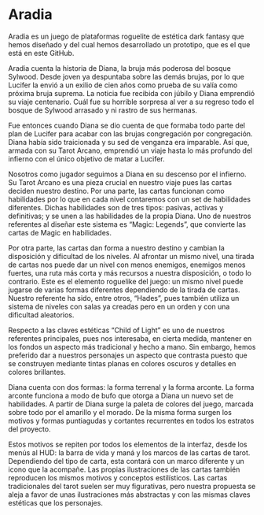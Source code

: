 # Aradia

Aradia es un juego de plataformas roguelite de estética dark fantasy que hemos diseñado y del cual hemos desarrollado un prototipo, que es el que está en este GitHub.

Aradia cuenta la historia de Diana, la bruja más poderosa del bosque Sylwood. Desde joven ya despuntaba sobre las demás brujas, por lo que Lucifer la envió a un exilio de cien años como prueba de su valía como próxima bruja suprema. La noticia fue recibida con júbilo y Diana emprendió su viaje centenario. Cuál fue su horrible sorpresa al ver a su regreso todo el bosque de Sylwood arrasado y ni rastro de sus hermanas.

Fue entonces cuando Diana se dio cuenta de que formaba todo parte del plan de Lucifer para acabar con las brujas congregación por congregación. Diana había sido traicionada y su sed de venganza era imparable. Así que, armada con su Tarot Arcano, emprendió un viaje hasta lo más profundo del infierno con el único objetivo de matar a Lucifer.

Nosotros como jugador seguimos a Diana en su descenso por el infierno. Su Tarot Arcano es una pieza crucial en nuestro viaje pues las cartas deciden nuestro destino. Por una parte, las cartas funcionan como habilidades por lo que en cada nivel contaremos con un set de habilidades diferentes. Dichas habilidades son de tres tipos: pasivas, activas y definitivas; y se unen a las habilidades de la propia Diana. Uno de nuestros referentes al diseñar este sistema es “Magic: Legends”, que convierte las cartas de Magic en habilidades.

Por otra parte, las cartas dan forma a nuestro destino y cambian la disposición y dificultad de los niveles. Al afrontar un mismo nivel, una tirada de cartas nos puede dar un nivel con menos enemigos, enemigos menos fuertes, una ruta más corta y más recursos a nuestra disposición, o todo lo contrario. Este es el elemento roguelike del juego: un mismo nivel puede jugarse de varias formas diferentes dependiendo de la tirada de cartas. Nuestro referente ha sido, entre otros, “Hades”, pues también utiliza un sistema de niveles con salas ya creadas pero en un orden y con una dificultad aleatorios.

Respecto a las claves estéticas “Child of Light” es uno de nuestros referentes principales, pues nos interesaba, en cierta medida, mantener en los fondos un aspecto más tradicional y hecho a mano. Sin embargo, hemos preferido dar a nuestros personajes un aspecto que contrasta puesto que se construyen mediante tintas planas en colores oscuros y detalles en colores brillantes. 

Diana cuenta con dos formas: la forma terrenal y la forma arconte. La forma arconte funciona a modo de bufo que otorga a Diana un nuevo set de habilidades. A partir de Diana surge la paleta de colores del juego, marcada sobre todo por el amarillo y el morado. De la misma forma surgen los motivos y formas puntiagudas y cortantes recurrentes en todos los estratos del proyecto.

Estos motivos se repiten por todos los elementos de la interfaz, desde los menús al HUD: la barra de vida y maná y los marcos de las cartas de tarot. Dependiendo del tipo de carta, esta contará con un marco diferente y un icono que la acompañe. Las propias ilustraciones de las cartas también reproducen los mismos motivos y conceptos estilísticos. Las cartas tradicionales del tarot suelen ser muy figurativas, pero nuestra propuesta se aleja a favor de unas ilustraciones más abstractas y con las mismas claves estéticas que los personajes.

